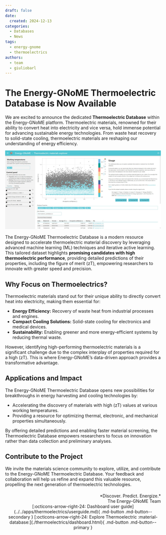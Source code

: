 ```yaml
---
draft: false
date:
  created: 2024-12-13
categories:
  - Databases
  - News
tags:
  - energy-gnome
  - thermoelectrics
authors:
  - team
  - giuliobarl
---
```


# **The Energy-GNoME Thermoelectric Database is Now Available**

We are excited to announce the dedicated **Thermoelectric Database** within the Energy-GNoME platform. Thermoelectric materials, renowned for their ability to convert heat into electricity and vice versa, hold immense potential for advancing sustainable energy technologies. From waste heat recovery to solid-state cooling, thermoelectric materials are reshaping our understanding of energy efficiency.

<!-- more -->

![Dashboard Page](../../assets/img/blog/database_release/thermoelectric_db.jpeg)

The Energy-GNoME Thermoelectric Database is a modern resource designed to accelerate thermoelectric material discovery by leveraging advanced machine learning (ML) techniques and iterative active learning. This tailored dataset highlights **promising candidates with high thermoelectric performance**, providing detailed predictions of their properties, including the figure of merit \(zT\), empowering researchers to innovate with greater speed and precision.

## Why Focus on Thermoelectrics?

Thermoelectric materials stand out for their unique ability to directly convert heat into electricity, making them essential for:

- **Energy Efficiency:** Recovery of waste heat from industrial processes and engines.
- **Compact Cooling Solutions:** Solid-state cooling for electronics and medical devices.
- **Sustainability:** Enabling greener and more energy-efficient systems by reducing thermal waste.

However, identifying high-performing thermoelectric materials is a significant challenge due to the complex interplay of properties required for a high \(zT\). This is where Energy-GNoME’s data-driven approach provides a transformative advantage.

## Applications and Impact

The Energy-GNoME Thermoelectric Database opens new possibilities for breakthroughs in energy harvesting and cooling technologies by:

- Accelerating the discovery of materials with high \(zT\) values at various working temperatures.
- Providing a resource for optimizing thermal, electronic, and mechanical properties simultaneously.

By offering detailed predictions and enabling faster material screening, the Thermoelectric Database empowers researchers to focus on innovation rather than data collection and preliminary analyses.

## Contribute to the Project

We invite the materials science community to explore, utilize, and contribute to the Energy-GNoME Thermoelectric Database. Your feedback and collaboration will help us refine and expand this valuable resource, propelling the next generation of thermoelectric technologies.

<div style="text-align: right; margin-top: 20px;" markdown>
*Discover. Predict. Energize.*<br>
The Energy-GNoME Team
</div>

<div style="text-align: center; display: flex; justify-content: center; gap: 10px;" markdown>
[:octicons-arrow-right-24: Dashboard user guide](../../apps/thermoelectrics/userguide.md){ .md-button .md-button--secondary }
[:octicons-arrow-right-24: Explore Thermoelectric :material-database:](./thermoelectrics/dashboard.html){ .md-button .md-button--primary }
</div>
